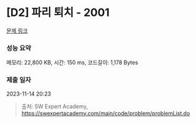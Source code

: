 # [D2] 파리 퇴치 - 2001 

[문제 링크](https://swexpertacademy.com/main/code/problem/problemDetail.do?contestProbId=AV5PzOCKAigDFAUq) 

### 성능 요약

메모리: 22,800 KB, 시간: 150 ms, 코드길이: 1,178 Bytes

### 제출 일자

2023-11-14 20:23



> 출처: SW Expert Academy, https://swexpertacademy.com/main/code/problem/problemList.do